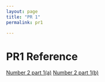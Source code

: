 ```yaml
---
layout: page
title: "PR 1"
permalink: pr1

---
```


# PR1 Reference

[Number 2 part 1(a)](https://stackoverflow.com/questions/34864393/proving-if-gn-is-ofn-then-fn-gn-is-thetafn)
[Number 2 part 1(b)](https://stackoverflow.com/questions/29139448/if-fn-ogn-does-gn-fn-%CE%98gn/29139630)
